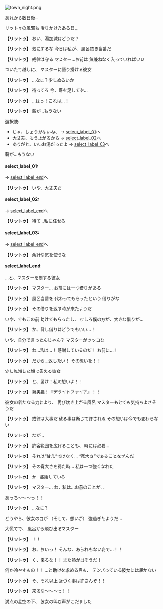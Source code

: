 
![town_night.png](../images/backgrounds/town_night.png)

あれから数日後─

リットゥの風邪も
治りかけたある日…

**【リットゥ】**
おい、湯加減はどうだ？

**【リットゥ】**
気にするな
今日は私が、
風呂焚き当番だ

**【リットゥ】**
戒律は守る
マスター…お前は
気兼ねなく入っていればいい

ついたて越しに、
マスターに語り掛ける彼女

**【リットゥ】**
…なに？少しぬるいか

**【リットゥ】**
待ってろ
今、薪を足してや…

**【リットゥ】**
…はっ！これは…！

**【リットゥ】**
薪が…もうない

選択肢:
- じゃ、しょうがないね、 → [select_label_01](#select_label_01)へ
- 大丈夫、もう上がるから → [select_label_02](#select_label_02)へ
- ありがと、いいお湯だったよ → [select_label_03](#select_label_03)へ

薪が…もうない

#### select_label_01:
 → [select_label_end](#select_label_end)へ

**【リットゥ】**
いや、大丈夫だ

#### select_label_02:
 → [select_label_end](#select_label_end)へ

**【リットゥ】**
待て…私に任せろ

#### select_label_03:
 → [select_label_end](#select_label_end)へ

**【リットゥ】**
余計な気を使うな

#### select_label_end:

…と、マスターを制する彼女

**【リットゥ】**
マスター…
お前には一つ借りがある

**【リットゥ】**
風呂当番を
代わってもらったという
借りがな

**【リットゥ】**
その借りを返す時が来たようだ

いや、でもこの前
助けてもらったし、
むしろ僕の方が、大きな借りが…

**【リットゥ】**
か、貸し借りはどうでもいい…！

いや、自分で言ったんじゃん？
マスターがツッコむ

**【リットゥ】**
わ…私は…！
感謝しているのだ！
お前に…！

**【リットゥ】**
だから…返したい！
その想いを！！

少し紅潮した顔で答える彼女

**【リットゥ】**
と、届け！私の想いよ！！

**【リットゥ】**
新奥義！『デライトファイア』！！

彼女の新たなる力により、
再び炊き上がる風呂
マスターもとても気持ちよさそうだ

**【リットゥ】**
戒律は大事だ
破る事は断じて許されぬ
その想いは今でも変わらない

**【リットゥ】**
だが…

**【リットゥ】**
許容範囲を広げることも、
時には必要…

**【リットゥ】**
それは“甘え”ではなく…
“寛大さ”であることを学んだ

**【リットゥ】**
その寛大さを得た時…
私は一つ強くなれた

**【リットゥ】**
か…感謝している…

**【リットゥ】**
マスター…
わ、私は…お前のことが…

あっち～～～っ！！

**【リットゥ】**
…なに？

どうやら、彼女の力が
（そして、想いが）
強過ぎたようだ…

大慌てで、
風呂から飛び出るマスター

**【リットゥ】**
！！

**【リットゥ】**
お、おいっ！
そんな、あられもない姿で…！！

**【リットゥ】**
く、来るな！！
また熱が出そうだ！

何か冷やすもの！！
…と助けを求める声も、
テンパっている彼女には届かない

**【リットゥ】**
そ、それ以上
近づく事は許さんぞ！！

**【リットゥ】**
来るな～～～っ！！

満点の星空の下、
彼女の叫び声がこだました
